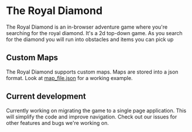 # The Royal Diamond
[screenshot]: https://github.com/geoolson/TheRoyalDiamond/edit/master/screenshot.png "The Royal Diamond"

The Royal Diamond is an in-browser adventure game where you're searching for the royal diamond. It's a 2d top-down game. As you search for the diamond you will run into obstacles and items you can pick up

## Custom Maps

The Royal Diamond supports custom maps. Maps are stored into a json format. Look at [map_file.json](map_file.json) for a working example.

## Current development

Currently working on migrating the game to a single page application. This will simplify the code and improve navigation. Check out our issues for other features and bugs we're working on.

